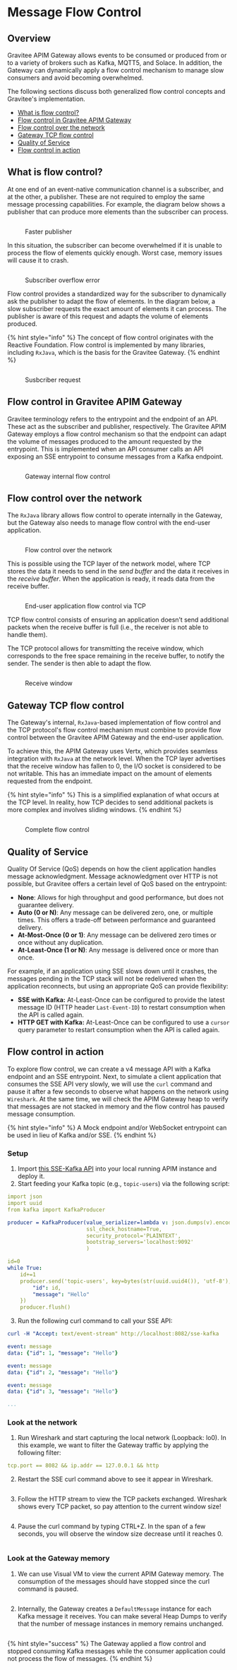 # Message Flow Control

## Overview

Gravitee APIM Gateway allows events to be consumed or produced from or to a variety of brokers such as Kafka, MQTT5, and Solace. In addition, the Gateway can dynamically apply a flow control mechanism to manage slow consumers and avoid becoming overwhelmed.

The following sections discuss both generalized flow control concepts and Gravitee's implementation.

* [What is flow control?](message-flow-control.md#what-is-flow-control)
* [Flow control in Gravitee APIM Gateway](message-flow-control.md#flow-control-in-gravitee-apim-gateway)
* [Flow control over the network](message-flow-control.md#flow-control-over-the-network)
* [Gateway TCP flow control](message-flow-control.md#gateway-tcp-flow-control)
* [Quality of Service](message-flow-control.md#quality-of-service)
* [Flow control in action](message-flow-control.md#flow-control-in-action)

## What is flow control?

At one end of an event-native communication channel is a subscriber, and at the other, a publisher. These are not required to employ the same message processing capabilities. For example, the diagram below shows a publisher that can produce more elements than the subscriber can process.

<figure><img src="https://slabstatic.com/prod/uploads/6lql0jy7/posts/images/EnYu-G1xgfxjnIPeqDYjW08G.png" alt=""><figcaption><p>Faster publisher</p></figcaption></figure>

In this situation, the subscriber can become overwhelmed if it is unable to process the flow of elements quickly enough. Worst case, memory issues will cause it to crash.

<figure><img src="https://slabstatic.com/prod/uploads/6lql0jy7/posts/images/_sDO4uk4LxRTUzVt8ZhsKXTj.png" alt=""><figcaption><p>Subscriber overflow error</p></figcaption></figure>

Flow control provides a standardized way for the subscriber to dynamically ask the publisher to adapt the flow of elements. In the diagram below, a slow subscriber requests the exact amount of elements it can process. The publisher is aware of this request and adapts the volume of elements produced.

{% hint style="info" %}
The concept of flow control originates with the Reactive Foundation. Flow control is implemented by many libraries, including `RxJava`, which is the basis for the Gravitee Gateway.
{% endhint %}

<figure><img src="https://slabstatic.com/prod/uploads/6lql0jy7/posts/images/E0BAD8zoCKHTwBmzeMK6jZfB.png" alt=""><figcaption><p>Susbcriber request</p></figcaption></figure>

## Flow control in Gravitee APIM Gateway

Gravitee terminology refers to the entrypoint and the endpoint of an API. These act as the subscriber and publisher, respectively. The Gravitee APIM Gateway employs a flow control mechanism so that the endpoint can adapt the volume of messages produced to the amount requested by the entrypoint. This is implemented when an API consumer calls an API exposing an SSE entrypoint to consume messages from a Kafka endpoint.

<figure><img src="https://slabstatic.com/prod/uploads/6lql0jy7/posts/images/isYWmsCnn0-yl84wke5wcq_T.png" alt=""><figcaption><p>Gateway internal flow control</p></figcaption></figure>

## Flow control over the network

The `RxJava` library allows flow control to operate internally in the Gateway, but the Gateway also needs to manage flow control with the end-user application.

<figure><img src="https://slabstatic.com/prod/uploads/6lql0jy7/posts/images/5avybcxjjeVD4kvENMyfgT5V.png" alt=""><figcaption><p>Flow control over the network</p></figcaption></figure>

This is possible using the TCP layer of the network model, where TCP stores the data it needs to send in the _send buffer_ and the data it receives in the _receive buffer_. When the application is ready, it reads data from the receive buffer.

<figure><img src="https://slabstatic.com/prod/uploads/6lql0jy7/posts/images/DFKJw2dO2pnypqTfItns_8Ic.png" alt=""><figcaption><p>End-user application flow control via TCP</p></figcaption></figure>

TCP flow control consists of ensuring an application doesn’t send additional packets when the receive buffer is full (i.e., the receiver is not able to handle them).&#x20;

The TCP protocol allows for transmitting the receive window, which corresponds to the free space remaining in the receive buffer, to notify the sender. The sender is then able to adapt the flow.

<figure><img src="https://slabstatic.com/prod/uploads/6lql0jy7/posts/images/bozgHpk1hSAywC9sGFKwVOpS.png" alt=""><figcaption><p>Receive window</p></figcaption></figure>

## Gateway TCP flow control

The Gateway's internal, `RxJava`-based implementation of flow control and the TCP protocol's flow control mechanism must combine to provide flow control between the Gravitee APIM Gateway and the end-user application.

To achieve this, the APIM Gateway uses Vertx, which provides seamless integration with `RxJava` at the network level. When the TCP layer advertises that the receive window has fallen to 0, the I/O socket is considered to be not writable. This has an immediate impact on the amount of elements requested from the endpoint.

{% hint style="info" %}
This is a simplified explanation of what occurs at the TCP level. In reality, how TCP decides to send additional packets is more complex and involves sliding windows.
{% endhint %}

<figure><img src="https://slabstatic.com/prod/uploads/6lql0jy7/posts/images/klohIwWYtwgpfPKy0EojPQw6.png" alt=""><figcaption><p>Complete flow control</p></figcaption></figure>

## Quality of Service

Quality Of Service (QoS) depends on how the client application handles message acknowledgment. Message acknowledgment over HTTP is not possible, but Gravitee offers a certain level of QoS based on the entrypoint:

* **None**: Allows for high throughput and good performance, but does not guarantee delivery.
* **Auto (0 or N)**: Any message can be delivered zero, one, or multiple times. This offers a trade-off between performance and guaranteed delivery.
* **At-Most-Once (0 or 1)**: Any message can be delivered zero times or once without any duplication.
* **At-Least-Once (1 or N)**: Any message is delivered once or more than once.

For example, if an application using SSE slows down until it crashes, the messages pending in the TCP stack will not be redelivered when the application reconnects, but using an appropriate QoS can provide flexibility:

* **SSE with Kafka:** At-Least-Once can be configured to provide the latest message ID (HTTP header `Last-Event-ID`) to restart consumption when the API is called again.
* **HTTP GET with Kafka:** At-Least-Once can be configured to use a `cursor` query parameter to restart consumption when the API is called again.

## Flow control in action

To explore flow control, we can create a v4 message API with a Kafka endpoint and an SSE entrypoint. Next, to simulate a client application that consumes the SSE API very slowly, we will use the `curl` command and pause it after a few seconds to observe what happens on the network using `Wireshark`. At the same time, we will check the APIM Gateway heap to verify that messages are not stacked in memory and the flow control has paused message consumption.

{% hint style="info" %}
A Mock endpoint and/or WebSocket entrypoint can be used in lieu of Kafka and/or SSE.
{% endhint %}

### Setup

1. Import [this SSE-Kafka API](https://slabstatic.com/prod/uploads/6lql0jy7/posts/attachments/uHCG\_mgqWRBdrJZzGWfg7gSv.json) into your local running APIM instance and deploy it.
2. Start feeding your Kafka topic (e.g., `topic-users`) via the following script:

```yaml
import json
import uuid
from kafka import KafkaProducer

producer = KafkaProducer(value_serializer=lambda v: json.dumps(v).encode('utf-8'),
                         ssl_check_hostname=True,
                         security_protocol='PLAINTEXT',
                         bootstrap_servers='localhost:9092'
                         )

id=0
while True:
	id+=1
	producer.send('topic-users', key=bytes(str(uuid.uuid4()), 'utf-8'), value={
	    "id": id,
	    "message": "Hello"
	})
	producer.flush()
```

3. Run the following curl command to call your SSE API:

```yaml
curl -H "Accept: text/event-stream" http://localhost:8082/sse-kafka

event: message
data: {"id": 1, "message": "Hello"}

event: message
data: {"id": 2, "message": "Hello"}

event: message
data: {"id": 3, "message": "Hello"}

...
```

### Look at the network

1. Run Wireshark and start capturing the local network (Loopback: lo0). In this example, we want to filter the Gateway traffic by applying the following filter:

```yaml
tcp.port == 8082 && ip.addr == 127.0.0.1 && http
```

2. Restart the SSE curl command above to see it appear in Wireshark.&#x20;

<figure><img src="https://slabstatic.com/prod/uploads/6lql0jy7/posts/images/preload/5yxioH7jsvNMC3ZEWmRv6c7K.png" alt=""><figcaption></figcaption></figure>

3. Follow the HTTP stream to view the TCP packets exchanged. Wireshark shows every TCP packet, so pay attention to the current window size!

<figure><img src="https://slabstatic.com/prod/uploads/6lql0jy7/posts/images/preload/KXYST4VJ9NyRoyqdq9nQvS0q.png" alt=""><figcaption></figcaption></figure>

4. Pause the curl command by typing CTRL+Z. In the span of a few seconds, you will observe the window size decrease until it reaches 0.

<figure><img src="https://slabstatic.com/prod/uploads/6lql0jy7/posts/images/preload/xmzt-p6tSU3PiId5i5z2N6II.png" alt=""><figcaption></figcaption></figure>

### Look at the Gateway memory

1. We can use Visual VM to view the current APIM Gateway memory. The consumption of the messages should have stopped since the curl command is  paused.

<figure><img src="https://slabstatic.com/prod/uploads/6lql0jy7/posts/images/gnXYThJ_vcyWrl-KB4RJ4l7N.png" alt=""><figcaption></figcaption></figure>

2. Internally, the Gateway creates a `DefaultMessage` instance for each Kafka message it receives. You can make several Heap Dumps to verify that the number of message instances in memory remains unchanged.

<figure><img src="https://slabstatic.com/prod/uploads/6lql0jy7/posts/images/2GSgj5iVDHEqcQge9oS2MOLK.png" alt=""><figcaption></figcaption></figure>

{% hint style="success" %}
The Gateway applied a flow control and stopped consuming Kafka messages while the consumer application could not process the flow of messages.
{% endhint %}
